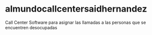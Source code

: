 # almundocallcentersaidhernandez
Call Center 
Software para asignar las llamadas a las personas que se encuentren desocupadas
